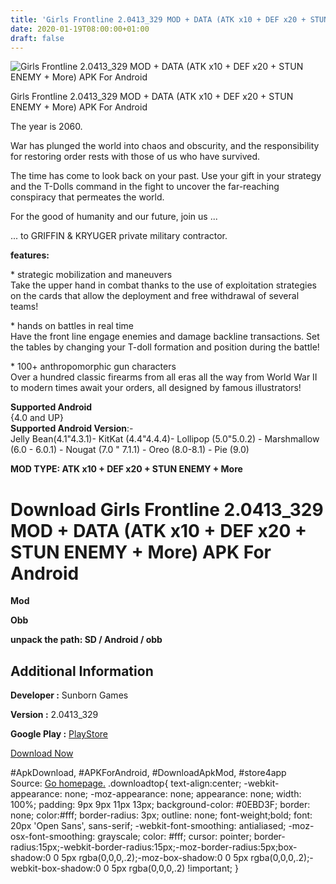 ```yaml
---
title: 'Girls Frontline 2.0413_329 MOD + DATA (ATK x10 + DEF x20 + STUN ENEMY + More) APK For Android'
date: 2020-01-19T08:00:00+01:00
draft: false
---
```


![Girls Frontline 2.0413_329 MOD + DATA (ATK x10 + DEF x20 + STUN ENEMY + More) APK For Android](https://i2.wp.com/apkhome.net/wp-content/uploads/2020/01/Girls-Frontline-2.0413_329-MOD-DATA-ATK-x10-DEF-x20-STUN-ENEMY-More.png "Girls Frontline 2.0413_329 MOD + DATA (ATK x10 + DEF x20 + STUN ENEMY + More) APK For Android")

  

Girls Frontline 2.0413\_329 MOD + DATA (ATK x10 + DEF x20 + STUN ENEMY + More) APK For Android

The year is 2060.

War has plunged the world into chaos and obscurity, and the responsibility for restoring order rests with those of us who have survived.

The time has come to look back on your past. Use your gift in your strategy and the T-Dolls command in the fight to uncover the far-reaching conspiracy that permeates the world.

For the good of humanity and our future, join us ...

... to GRIFFIN & KRYUGER private military contractor.

**features:**

\* strategic mobilization and maneuvers  
Take the upper hand in combat thanks to the use of exploitation strategies on the cards that allow the deployment and free withdrawal of several teams!

\* hands on battles in real time  
Have the front line engage enemies and damage backline transactions. Set the tables by changing your T-doll formation and position during the battle!

\* 100+ anthropomorphic gun characters  
Over a hundred classic firearms from all eras all the way from World War II to modern times await your orders, all designed by famous illustrators!

**Supported Android**  
{4.0 and UP}  
**Supported Android Version**:-  
Jelly Bean(4.1"4.3.1)- KitKat (4.4"4.4.4)- Lollipop (5.0"5.0.2) - Marshmallow (6.0 - 6.0.1) - Nougat (7.0 " 7.1.1) - Oreo (8.0-8.1) - Pie (9.0)

**MOD TYPE: ATK x10 + DEF x20 + STUN ENEMY + More**

Download Girls Frontline 2.0413\_329 MOD + DATA (ATK x10 + DEF x20 + STUN ENEMY + More) APK For Android
=======================================================================================================

**Mod**

**Obb**

**unpack the path: SD / Android / obb**

Additional Information
----------------------

**Developer :** Sunborn Games

**Version :** 2.0413\_329

**Google Play :** [PlayStore](https://play.google.com/store/apps/details?id=com.sunborn.girlsfrontline.en)

  

[Download Now](https://store4app.co/post/girls-frontline-2-0413-329-mod-data-atk-x10-def-x20-stun-enemy-more-apk-for-android_1579282523)

  
#ApkDownload, #APKForAndroid, #DownloadApkMod, #store4app  
Source: [Go homepage.](https://store4app.co/post/girls-frontline-2-0413-329-mod-data-atk-x10-def-x20-stun-enemy-more-apk-for-android_1579282523) .downloadtop{ text-align:center; -webkit-appearance: none; -moz-appearance: none; appearance: none; width: 100%; padding: 9px 9px 11px 13px; background-color: #0EBD3F; border: none; color:#fff; border-radius: 3px; outline: none; font-weight;bold; font: 20px 'Open Sans', sans-serif; -webkit-font-smoothing: antialiased; -moz-osx-font-smoothing: grayscale; color: #fff; cursor: pointer; border-radius:15px;-webkit-border-radius:15px;-moz-border-radius:5px;box-shadow:0 0 5px rgba(0,0,0,.2);-moz-box-shadow:0 0 5px rgba(0,0,0,.2);-webkit-box-shadow:0 0 5px rgba(0,0,0,.2) !important; }